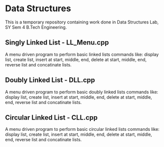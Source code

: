 # Data Structures

This is a temporary repository containing work done in Data Structures Lab, SY Sem 4 B.Tech Engineering. 

## Singly Linked List - LL_Menu.cpp

A menu driven program to perform basic linked lists commands like: display list, create list, insert at start, middle, end, delete at start, middle, end, reverse list and concatinate lists.

## Doubly Linked List - DLL.cpp

A menu driven program to perform basic doubly linked lists commands like: display list, create list, insert at start, middle, end, delete at start, middle, end, reverse list and concatinate lists.

## Circular Linked List - CLL.cpp

A menu driven program to perform basic circular linked lists commands like: display list, create list, insert at start, middle, end, delete at start, middle, end, reverse list and concatinate lists.
